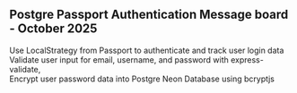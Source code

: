## Postgre Passport Authentication Message board - October 2025  
Use LocalStrategy from Passport to authenticate and track user login data  
Validate user input for email, username, and password with express-validate,  
Encrypt user password data into Postgre Neon Database using bcryptjs  